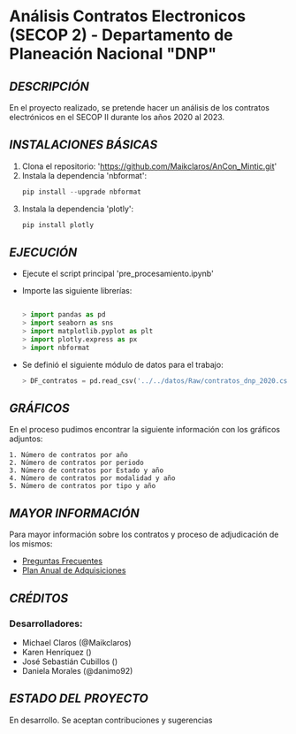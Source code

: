 # **Análisis Contratos Electronicos (SECOP 2) - Departamento de Planeación Nacional "DNP"** 
## _DESCRIPCIÓN_
En el proyecto realizado, se pretende hacer un análisis de los contratos electrónicos en el SECOP II durante los años 2020 al 2023.


## _INSTALACIONES BÁSICAS_
1. Clona el repositorio: 'https://github.com/Maikclaros/AnCon_Mintic.git'
2. Instala la dependencia 'nbformat': 
    ```Python
    pip install --upgrade nbformat
3. Instala la dependencia 'plotly': 
    ```Python
    pip install plotly
## _EJECUCIÓN_
* Ejecute el script principal 'pre_procesamiento.ipynb'
* Importe las siguiente librerías:

    ```Python

   > import pandas as pd
   > import seaborn as sns
   > import matplotlib.pyplot as plt
   > import plotly.express as px
   > import nbformat

* Se definió el siguiente módulo de datos para el trabajo: 

    ```Python
    > DF_contratos = pd.read_csv('../../datos/Raw/contratos_dnp_2020.csv')

## _GRÁFICOS_
En el proceso pudimos encontrar la siguiente información con los gráficos adjuntos:
    
    1. Número de contratos por año
    2. Número de contratos por periodo
    3. Número de contratos por Estado y año
    4. Número de contratos por modalidad y año
    5. Número de contratos por tipo y año

## _MAYOR INFORMACIÓN_
Para mayor información sobre los contratos y proceso de adjudicación de los mismos:

* [Preguntas Frecuentes](https://www.colombiacompra.gov.co/ciudadanos/preguntas-frecuentes/secop-ii)
* [Plan Anual de Adquisiciones](https://www.colombiacompra.gov.co/ciudadanos/preguntas-frecuentes/secop-ii)

## _CRÉDITOS_

### Desarrolladores: 

- Michael Claros (@Maikclaros)
- Karen Henríquez ()
- José Sebastián Cubillos ()
- Daniela Morales (@danimo92)

## _ESTADO DEL PROYECTO_
En desarrollo. Se aceptan contribuciones y sugerencias